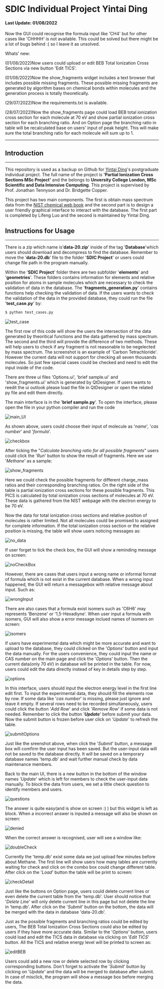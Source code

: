 # SDIC Individual Project Yintai Ding

#### Last Update: 01/08/2022

Now the GUI could recognise the formula input like 'CH4' but for other cases like 'CHHHH' is not available. This could be solved but there might be a lot of bugs behind :( so I leave it as unsolved.

Whats' new: 

(01/08/2022)Now users could upload or edit BEB Total Ionization Cross Sections via new button 'Edit TICS'.

(01/08/2022)Now the show_fragments widget includes a text browser that includes possible missing fragments. These possible missing fragments are generated by algorithm bases on chemical bonds within molecules and the generation process is totally theoretically. 

(29/07/2022)Now the requirements.txt is available.

(28/07/2022)Now the show_fragments page could load BEB total ionization cross section for each molecule at 70 eV and show partial ionization cross section for each branching ratio. And on Option page the branching ratio in table will be recalculated base on users' input of peak height. This will make sure the total branching ratio for each molecule will sum up to 1.

------------

## Introduction

--------------

This repository is used as a backup on Github for [Yintai Ding](https://github.com/Yintai-Ding/SDIC-Project-YintaiDing)'s postgraduate individual project. The full name of the project is **'Partial Ionization Cross Sections MSc Project'** and the belongs to **Unversity College London, MSc Scientific and Data Intensive Computing**. This project is supervised by Prof. Jonathan Tennyson and Dr. Bridgette Copper.

This project has two main components. The first is obtain mass spectrum data from the [NIST chemical web book](https://webbook.nist.gov/chemistry/) and the second part is to design a user friendly graphical interface to interact with the database. The first part is completed by Lifeng Luo and the second is maintained by Yintai Ding. 

## Instructions for Usage

--------------

There is a zip which name is'**data-20.zip**' inside of the tag '**Database**'which users should download and decompress to find the database. Remember to move the '**data-20.db**' file to the folder '**SDIC Project**' or users could change file path in the program manually. 

Within the '**SDIC Project**' folder there are two subfolder '**elements**' and '**geometries**'. These folders contains information for elements and relative position for atoms in sample molecules which are necessary to check the validation of data in the database. The '**fragments_generation.py**' contains functions help checking the validation of data. If the users wants to check the validation of the data in the provided database, they could run the file '**test_case.py**' by: 

```Bash
$ python test_cases.py
```

![test_case]

The first row of this code will show the users the intersection of the data generated by theoritical functions and the data gathered by mass spectrum. The second and the third will provide the difference of two methods. These will help users to check if any fragment is not reasonable to be negelected by mass spectrum. The screenshot is an example of 'Carbon Tetrachloride'. However the current data will not support for checking all seven thousands molecules. So just few special cases could be checked and need to edit the input inside of the code.

There are three ui files 'Options.ui', 'brief sample.ui' and 'show_fragments.ui' which is generated by QtDesigner. If users wants to reedit the ui outlook please load the file in QtDesigner or open the related py file and edit them directly. 

The main interface is in the '**brief sample.py**'. To open the interface, please open the file in your python compiler and run the code

![main_UI]

As shown above, users could choose their input of molecule as '*name*', '*cas number*' and '*formula*'. 

![checkbox]

After ticking the "*Calculate branching ratio for all possible fragments*" users could click the '*Run*' button to show the result of fragments. Here we use '*Methane*' as a sample: 

![show_fragments]

Here we could check the possible fragments for different charge_mass ratios and their corresponding branching ratios. On the right side of the table is partial ionization cross sections for these possible fragments. This PICS is calculated by total ionization cross sections of molecules at 70 eV. These data is gathered from the NIST webpage with the electron energy to be 70 eV. 

Now the data for total ionization cross sections and relative position of molecules is rather limited. Not all molecules could be promised to assigned for complete information. If the total ionization cross section or the relative position is missing, the table will show users noticing messages as:

![no_data]

If user forget to tick the check box, the GUI will show a reminding message on screen:

![noCheckBox]

However, there are cases that users input a wrong name or informal format of formula which is not exist in the current database. When a wrong input happened, the GUI will return a messagebox with relative message about input. Such as:

![wrongInput]

There are also cases that a formula exist isomers such as 'C6H6' may represents 'Benzene' or '1,5-Hexadiyne'. When user input a formula with isomers, GUI will also show a error message inclued names of isomers on screen:

![isomers]

If users have experimental data which might be more accurate and want to upload to the database, they could clicked on the '*Options*' button and input the data manually. For the users convenience, they could input the name or CAS number on the main page and click the '*Options*' button. Then the current data(only 70 eV) in database will be printed in the table. For now, users could edit the data directly instead of key in details step by step.

![options]

In this interface, users should input the electron energy level in the first line edit first. To input the experimental data, they should fill the elements row by row. If some data like '*cas number*' is missing, please just ignore and leave it empty. If several rows need to be recorded simultaneously, users could click the button '*Add Row*' and click '*Remove Row*' if some data is not needed. Remember to click the button '***Update***' before submit your data. Now the submit button is frozen before user click on '*Update*' to refresh the table. 

![submitOptions]

Just like the sreenshot above, when click the '*Submit*' button, a message box will comfirm the user input has been saved. But the user-input data will not be saved to the database directly. It will be saved on a temporary database names 'temp.db' and wait further manual check by data maintenance members. 

Back to the main UI, there is a new button in the bottom of the window names '*Update*' which is left for members to check the user-input data manually. To block the data from users, we set a little check question to identify members and users.

![questions]

The answer is quite easy(and is show on screen :) ) but this widget is left as block. When a incorrect answer is inputed a message will also be shown on screen:

![denied]

When the correct answer is recognised, user will see a window like:

![doubleCheck]

Currently the 'temp.db' exist some data we just upload few minutes before about Methane. The first line will show users how many tables are currently waiting for check and click on the combo box could change different table. After click on the '*Load*' button the table will be print to screen:

![checkDetail]

Just like the buttons on Option page, users could delete current lines or even delete the current table from the 'temp.db'. User should notice that '*Delete Line*' will only delete current line in this page but not delete the line in 'temp.db'. After click on the '*Submit*' button on the bottom, the data will be merged with the data in database 'data-20.db'.

Just as the possible fragments and branching ratios could be edited by users, The BEB Total Ionization Cross Sections could also be edited by users if they have more accurate data. Similar to the '*Options*' button, users could load and edit the TICS data in database via clicking on '*Edit TICS*' button. All the TICS and relative energy level will be printed to screen as:

![editBEB]

Users could add a new row or delete selected row by clicking corresponding buttons. Don't forget to activate the '*Submit*' button by clicking on '*Update*' and the data will be merged to database after submit. In case of misclick, the program will show a message box before merging the data.

[main_UI]: /SDIC%20Project/main_UI.png
[show_fragments]: /SDIC%20Project/showFragments.png
[options]: /SDIC%20Project/options.png
[checkbox]: /SDIC%20Project/checkbox.png
[checkDetail]: /SDIC%20Project/checkDetail.png
[denied]: /SDIC%20Project/denied.png
[doubleCheck]: /SDIC%20Project/doubleCheck.png
[questions]: /SDIC%20Project/questions.png
[submitOptions]: /SDIC%20Project/submitOptions.png
[noCheckBox]: /SDIC%20Project/noCheckBox.png
[wrongInput]: /SDIC%20Project/wrongInput.png
[isomers]: /SDIC%20Project/isomers.png
[test_case]: /SDIC%20Project/test_case.png
[no_data]: /SDIC%20Project/NoDataFound.png
[editBEB]: /SDIC%20Project/editBEB.png